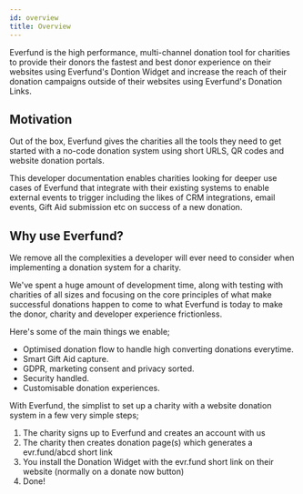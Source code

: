 ```yaml
---
id: overview
title: Overview
---
```


Everfund is the high performance, multi-channel donation tool for charities to provide their donors the fastest and best donor experience on their websites using Everfund's Dontion Widget and increase the reach of their donation campaigns outside of their websites using Everfund's Donation Links.

## Motivation

Out of the box, Everfund gives the charities all the tools they need to get started with a no-code donation system using short URLS, QR codes and website donation portals.

This developer documentation enables charities looking for deeper use cases of Everfund that integrate with their existing systems to enable external events to trigger including the likes of CRM integrations, email events, Gift Aid submission etc on success of a new donation.

## Why use Everfund?

We remove all the complexities a developer will ever need to consider when implementing a donation system for a charity.

We've spent a huge amount of development time, along with testing with charities of all sizes and focusing on the core principles of what make successful donations happen to come to what Everfund is today to make the donor, charity and developer experience frictionless.

Here's some of the main things we enable;

- Optimised donation flow to handle high converting donations everytime.
- Smart Gift Aid capture.
- GDPR, marketing consent and privacy sorted.
- Security handled.
- Customisable donation experiences.

With Everfund, the simplist to set up a charity with a website donation system in a few very simple steps;

1. The charity signs up to Everfund and creates an account with us
2. The charity then creates donation page(s) which generates a evr.fund/abcd short link
3. You install the Donation Widget with the evr.fund short link on their website (normally on a donate now button)
4. Done!
